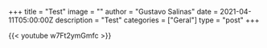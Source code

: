+++
title = "Test"
image = ""
author = "Gustavo Salinas"
date = 2021-04-11T05:00:00Z
description = "Test"
categories = ["Geral"]
type = "post"
+++

{{< youtube w7Ft2ymGmfc >}}
